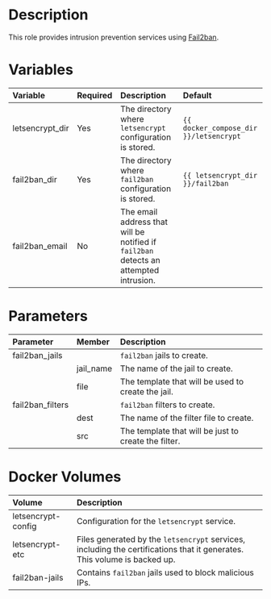 # Description

This role provides intrusion prevention services using [Fail2ban](fail2ban.org).

# Variables

| Variable        | Required | Description                                                                           | Default                                |
|:----------------|:---------|:--------------------------------------------------------------------------------------|:---------------------------------------|
| letsencrypt_dir | Yes      | The directory where `letsencrypt` configuration is stored.                            | `{{ docker_compose_dir }}/letsencrypt` |
| fail2ban_dir    | Yes      | The directory where `fail2ban` configuration is stored.                               | `{{ letsencrypt_dir }}/fail2ban`       |
| fail2ban_email  | No       | The email address that will be notified if `fail2ban` detects an attempted intrusion. |                                        |

# Parameters

| Parameter        | Member    | Description                                          |
|:-----------------|:----------|:-----------------------------------------------------|
| fail2ban_jails   |           | `fail2ban` jails to create.                          |
 |                  | jail_name | The name of the jail to create.                      |
 |                  | file      | The template that will be used to create the jail.   |
 | fail2ban_filters |           | `fail2ban` filters to create.                        |
|                  | dest      | The name of the filter file to create.               |
 |                  | src       | The template that will be just to create the filter. |

# Docker Volumes

 | Volume             | Description                                                                                                               |
|:-------------------|:--------------------------------------------------------------------------------------------------------------------------|
 | letsencrypt-config | Configuration for the `letsencrypt` service.                                                                              |
 | letsencrypt-etc    | Files generated by the `letsencrypt` services, including the certifications that it generates.  This volume is backed up. |
 | fail2ban-jails     | Contains `fail2ban` jails used to block malicious IPs.                                                                    |
